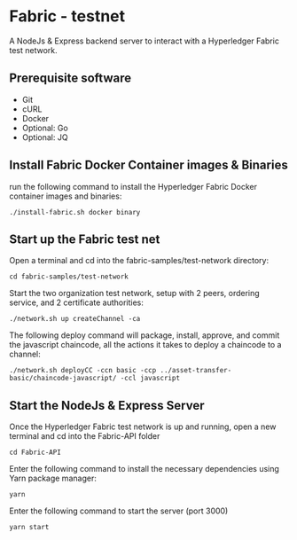# Fabric - testnet

A NodeJs & Express backend server to interact with a Hyperledger Fabric test network.

## Prerequisite software

- Git
- cURL
- Docker
- Optional: Go
- Optional: JQ

## Install Fabric Docker Container images & Binaries

run the following command to install the Hyperledger Fabric Docker container images and binaries:

`./install-fabric.sh docker binary`

## Start up the Fabric test net

Open a terminal and cd into the fabric-samples/test-network directory:

`cd fabric-samples/test-network`

Start the two organization test network, setup with 2 peers, ordering service, and 2 certificate authorities:

`./network.sh up createChannel -ca`

The following deploy command will package, install, approve, and commit the javascript chaincode, all the actions it takes to deploy a chaincode to a channel:

`./network.sh deployCC -ccn basic -ccp ../asset-transfer-basic/chaincode-javascript/ -ccl javascript`

## Start the NodeJs & Express Server

Once the Hyperledger Fabric test network is up and running, open a new terminal and cd into the Fabric-API folder

`cd Fabric-API`

Enter the following command to install the necessary dependencies using Yarn package manager:

`yarn`

Enter the following command to start the server (port 3000)

`yarn start`

